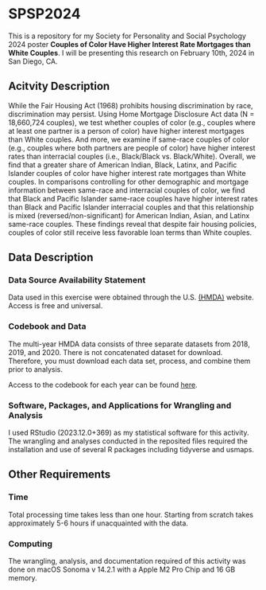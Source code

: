 # SPSP2024

This is a repository for my Society for Personality and Social Psychology 2024 poster **Couples of Color Have Higher Interest Rate Mortgages than White Couples**. I will be presenting this research on February 10th, 2024 in San Diego, CA. 

## Acitvity Description

While the Fair Housing Act (1968) prohibits housing discrimination by race, discrimination may persist. Using Home Mortgage Disclosure Act data (N = 18,660,724 couples), we test whether couples of color (e.g., couples where at least one partner is a person of color) have higher interest mortgages than White couples. And more, we examine if same-race couples of color (e.g., couples where both partners are people of color) have higher interest rates than interracial couples (i.e., Black/Black vs. Black/White). Overall, we find that a greater share of American Indian, Black, Latinx, and Pacific Islander couples of color have higher interest rate mortgages than White couples. In comparisons controlling for other demographic and mortgage information between same-race and interracial couples of color, we find that Black and Pacific Islander same-race couples have higher interest rates than Black and Pacific Islander interracial couples and that this relationship is mixed (reversed/non-significant) for American Indian, Asian, and Latinx same-race couples. These findings reveal that despite fair housing policies, couples of color still receive less favorable loan terms than White couples.

## Data Description

### Data Source Availability Statement

Data used in this exercise were obtained through the U.S. [(HMDA)](https://ffiec.cfpb.gov/data-publication/2022) website. Access is free and universal.

### Codebook and Data

The multi-year HMDA data consists of three separate datasets from 2018, 2019, and 2020. There is not concatenated dataset for download. Therefore, you must download each data set, process, and combine them prior to analysis.

Access to the codebook for each year can be found [here](https://ffiec.cfpb.gov/documentation/publications/loan-level-datasets/lar-data-fields).

### Software, Packages, and Applications for Wrangling and Analysis

I used RStudio (2023.12.0+369) as my statistical software for this activity. The wrangling and analyses conducted in the reposited files required the installation and use of several R packages including tidyverse and usmaps. 

## Other Requirements

### Time

Total processing time takes less than one hour. Starting from scratch takes approximately 5-6 hours if unacquainted with the data.

### Computing 

The wrangling, analysis, and documentation required of this activity was done on macOS Sonoma v 14.2.1 with a Apple M2 Pro Chip and 16 GB memory. 
